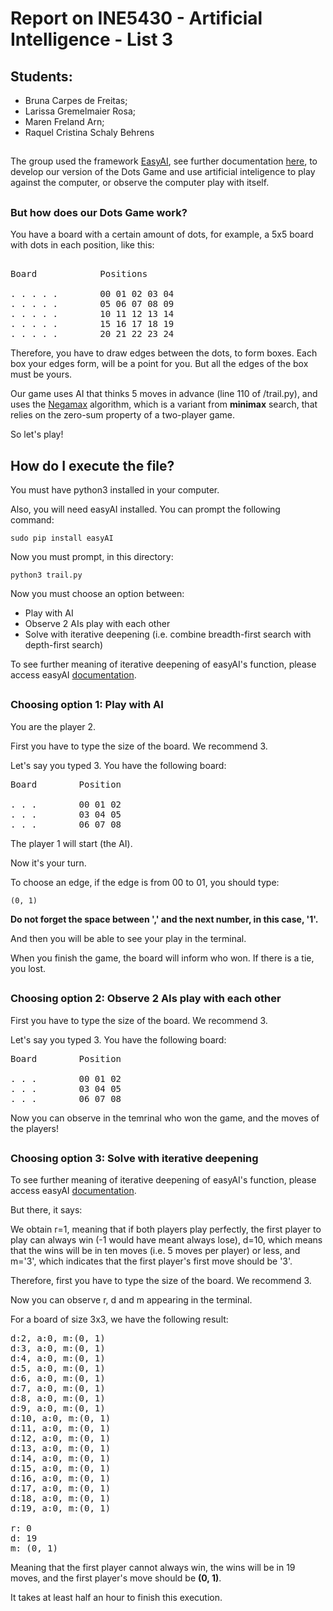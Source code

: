 # Report on INE5430 - Artificial Intelligence - List 3

## Students:

- Bruna Carpes de Freitas;
- Larissa Gremelmaier Rosa;
- Maren Freland Arn;
- Raquel Cristina Schaly Behrens

##

The group used the framework [EasyAI](https://github.com/Zulko/easyAI), see further documentation [here](http://zulko.github.io/easyAI/), to develop our version of the Dots Game and use artificial inteligence to play against the computer, or observe the computer play with itself.

##

### But how does our Dots Game work?

You have a board with a certain amount of dots, for example, a 5x5 board with dots in each position, like this:

<pre>

Board            Positions

. . . . .        00 01 02 03 04
. . . . .        05 06 07 08 09
. . . . .        10 11 12 13 14
. . . . .        15 16 17 18 19
. . . . .        20 21 22 23 24
</pre>

Therefore, you have to draw edges between the dots, to form boxes. Each box your edges form, will be a point for you. But all the edges of the box must be yours.

Our game uses AI that thinks 5 moves in advance (line 110 of /trail.py), and uses the [Negamax](https://en.wikipedia.org/wiki/Negamax) algorithm, which is a variant from **minimax** search, that relies on the zero-sum property of a two-player game.

So let's play!

##

## How do I execute the file?

You must have python3 installed in your computer.

Also, you will need easyAI installed. You can prompt the following command:

`sudo pip install easyAI`

Now you must prompt, in this directory:

`python3 trail.py`

Now you must choose an option between:

- Play with AI
- Observe 2 AIs play with each other
- Solve with iterative deepening (i.e. combine breadth-first search with depth-first search)

To see further meaning of iterative deepening of easyAI's function, please access easyAI [documentation](https://github.com/Zulko/easyAI).

##

### Choosing option 1: Play with AI

You are the player 2.

First you have to type the size of the board. We recommend 3.

Let's say you typed 3. You have the following board:

<pre>
Board        Position

. . .        00 01 02
. . .        03 04 05
. . .        06 07 08
</pre>

The player 1 will start (the AI).

Now it's your turn.

To choose an edge, if the edge is from 00 to 01, you should type:

`(0, 1)`

**Do not forget the space between ',' and the next number, in this case, '1'.**

And then you will be able to see your play in the terminal.

When you finish the game, the board will inform who won. If there is a tie, you lost.

##

### Choosing option 2: Observe 2 AIs play with each other

First you have to type the size of the board. We recommend 3.

Let's say you typed 3. You have the following board:

<pre>
Board        Position

. . .        00 01 02
. . .        03 04 05
. . .        06 07 08
</pre>

Now you can observe in the temrinal who won the game, and the moves of the players!

##

### Choosing option 3: Solve with iterative deepening

To see further meaning of iterative deepening of easyAI's function, please access easyAI [documentation](https://github.com/Zulko/easyAI).

But there, it says:

We obtain r=1, meaning that if both players play perfectly, the first player to play can always win (-1 would have meant always lose), d=10, which means that the wins will be in ten moves (i.e. 5 moves per player) or less, and m='3', which indicates that the first player's first move should be '3'.

Therefore, first you have to type the size of the board. We recommend 3.

Now you can observe r, d and m appearing in the terminal.

For a board of size 3x3, we have the following result:

<pre>
d:2, a:0, m:(0, 1)
d:3, a:0, m:(0, 1)
d:4, a:0, m:(0, 1)
d:5, a:0, m:(0, 1)
d:6, a:0, m:(0, 1)
d:7, a:0, m:(0, 1)
d:8, a:0, m:(0, 1)
d:9, a:0, m:(0, 1)
d:10, a:0, m:(0, 1)
d:11, a:0, m:(0, 1)
d:12, a:0, m:(0, 1)
d:13, a:0, m:(0, 1)
d:14, a:0, m:(0, 1)
d:15, a:0, m:(0, 1)
d:16, a:0, m:(0, 1)
d:17, a:0, m:(0, 1)
d:18, a:0, m:(0, 1)
d:19, a:0, m:(0, 1)

r: 0
d: 19
m: (0, 1)
</pre>

Meaning that the first player cannot always win, the wins will be in 19 moves, and the first player's move should be **(0, 1)**.

It takes at least half an hour to finish this execution.
